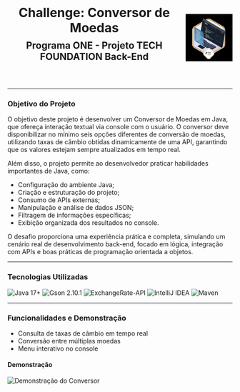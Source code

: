 <div align="center" style="display: flex; flex-direction: row; align-items: center; justify-content: center; gap: 10px;">
  <div>
    <h1 style="margin: 0;"> Challenge: Conversor de Moedas</h1>
    <h2 align="center" style="margin-top: 10px;">Programa ONE - Projeto TECH FOUNDATION Back-End</h2>
  </div>
  <div style="display: flex; align-items: center; justify-content: center; height: 200px;">
    <img src="./assets/badge black-conversor.png" alt="Badge ONE" width="150">
  </div>
</div>

___

### Objetivo do Projeto

O objetivo deste projeto é desenvolver um Conversor de Moedas em Java, que ofereça interação textual via console com o usuário. O conversor deve disponibilizar no mínimo seis opções diferentes de conversão de moedas, utilizando taxas de câmbio obtidas dinamicamente de uma API, garantindo que os valores estejam sempre atualizados em tempo real.

Além disso, o projeto permite ao desenvolvedor praticar habilidades importantes de Java, como:
- Configuração do ambiente Java;
- Criação e estruturação do projeto;
- Consumo de APIs externas;
- Manipulação e análise de dados JSON;
- Filtragem de informações específicas;
- Exibição organizada dos resultados no console.

O desafio proporciona uma experiência prática e completa, simulando um cenário real de desenvolvimento back-end, focado em lógica, integração com APIs e boas práticas de programação orientada a objetos.

--- 
### Tecnologias Utilizadas

<p>
  <img src="https://img.shields.io/badge/Java-17+-orange?style=for-the-badge&logo=java&logoColor=white" alt="Java 17+">
  <img src="https://img.shields.io/badge/Gson-2.10.1-blue?style=for-the-badge" alt="Gson 2.10.1">
  <img src="https://img.shields.io/badge/ExchangeRate--API-lightgrey?style=for-the-badge" alt="ExchangeRate-API">
  <img src="https://img.shields.io/badge/IntelliJ%20IDEA-2023.2-purple?style=for-the-badge&logo=intellij-idea&logoColor=white" alt="IntelliJ IDEA">
  <img src="https://img.shields.io/badge/Maven-3.9.0-red?style=for-the-badge&logo=apachemaven&logoColor=white" alt="Maven">
</p>

---
### Funcionalidades e Demonstração

- Consulta de taxas de câmbio em tempo real
- Conversão entre múltiplas moedas
- Menu interativo no console

#### Demonstração

![Demonstração do Conversor](./assets/demo.gif)